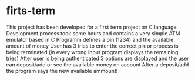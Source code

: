 # firts-term
This project has been developed for a first term project on C language
Development process took some hours and contains a very simple ATM emulator based in C
Programm defines a pin (1234) and the available amount of money 
User has 3 tries to enter the correct pin or process is being terminated (in every wrong input program displays the remaining tries)
After user is being authenticated 3 options are displayed and the user can deposit/add or see the available money on account
After a deposit/add the program says the new available ammount!

